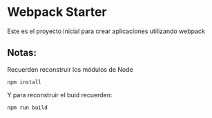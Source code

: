 # Webpack Starter

Este es el proyecto inicial para crear aplicaciones utilizando webpack

## Notas: 
Recuerden reconstruir los módulos de Node

```
npm install
```

Y para reconstruir el buid recuerden:

```
npm run build
```
